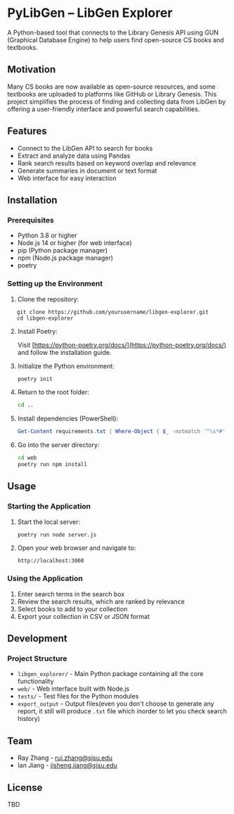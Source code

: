 
# PyLibGen – LibGen Explorer

A Python-based tool that connects to the Library Genesis API using GUN (Graphical Database Engine) to help users find open-source CS books and textbooks.

## Motivation

Many CS books are now available as open-source resources, and some textbooks are uploaded to platforms like GitHub or Library Genesis. This project simplifies the process of finding and collecting data from LibGen by offering a user-friendly interface and powerful search capabilities.

## Features

- Connect to the LibGen API to search for books
- Extract and analyze data using Pandas
- Rank search results based on keyword overlap and relevance
- Generate summaries in document or text format
- Web interface for easy interaction

## Installation

### Prerequisites

- Python 3.8 or higher
- Node.js 14 or higher (for web interface)
- pip (Python package manager)
- npm (Node.js package manager)
- poetry

### Setting up the Environment
1. Clone the repository:
```
   git clone https://github.com/yourusername/libgen-explorer.git
   cd libgen-explorer
````

2. Install Poetry:

   Visit [https://python-poetry.org/docs/](https://python-poetry.org/docs/) and follow the installation guide.

3. Initialize the Python environment:

   ```bash
   poetry init
   ```

4. Return to the root folder:

   ```bash
   cd ..
   ```

5. Install dependencies (PowerShell):

   ```powershell
   Get-Content requirements.txt | Where-Object { $_ -notmatch '^\s*#' -and $_ -ne '' } | ForEach-Object { poetry add $_ }
   ```

6. Go into the server directory:

   ```bash
   cd web
   poetry run npm install
   ```

## Usage

### Starting the Application

1. Start the local server:

   ```bash
   poetry run node server.js
   ```

2. Open your web browser and navigate to:

   ```
   http://localhost:3000
   ```

### Using the Application

1. Enter search terms in the search box
2. Review the search results, which are ranked by relevance
3. Select books to add to your collection
4. Export your collection in CSV or JSON format

## Development

### Project Structure

* `libgen_explorer/` - Main Python package containing all the core functionality
* `web/` - Web interface built with Node.js
* `tests/` - Test files for the Python modules
* `export_output` - Output files(even you don't choose to generate any report, it still will produce `.txt` file which inorder to let you check search history)

## Team

* Ray Zhang - [rui.zhang@sjsu.edu](mailto:rui.zhang@sjsu.edu)
* Ian Jiang - [jisheng.jiang@sjsu.edu](mailto:jisheng.jiang@sjsu.edu)

## License

TBD

